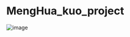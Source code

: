 # MengHua_kuo_project
![image](https://user-images.githubusercontent.com/130176621/231046465-856744e9-2d7a-40d2-bdef-95e89356db6d.png)
